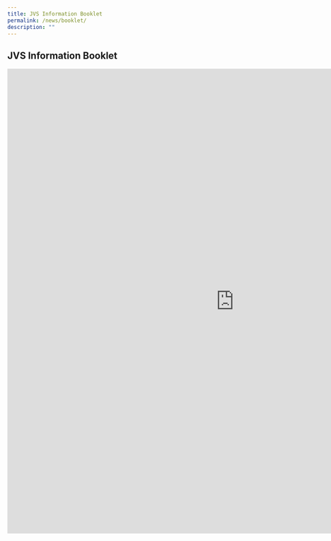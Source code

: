 ```yaml
---
title: JVS Information Booklet
permalink: /news/booklet/
description: ""
---
```

## JVS Information Booklet
<iframe allowfullscreen="true" height="1053" width="1024" frameborder="0" src="https://docs.google.com/presentation/d/e/2PACX-1vSe9EHQOQ7aCPVhUT5jJd0155RIIlY11yzfi9LNol3-csn0EibLCqh__Vn3Pc3GUyOqP0-mNkXtTY-x/embed?start=true&amp;loop=true&amp;delayms=5000"></iframe>